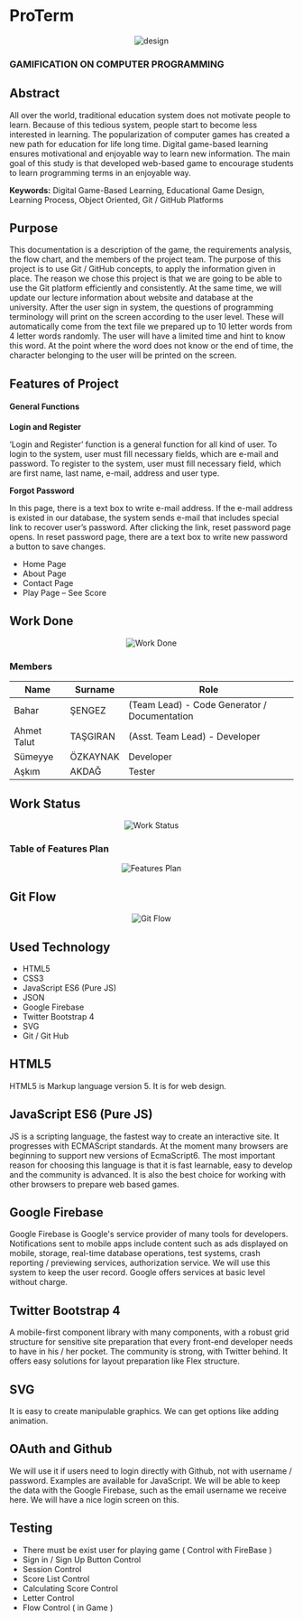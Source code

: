 # ProTerm

<p align="center"><img src="https://s13.postimg.org/7cgndmt9j/Nice_Hanged_Man-empty.png"  alt="design"/></p>

### GAMIFICATION ON COMPUTER PROGRAMMING

## Abstract
All over the world, traditional education system does not motivate people to learn. Because of this tedious system, people start to become less interested in learning. The popularization of computer games has created a new path for education for life long time. Digital game-based learning ensures motivational and enjoyable way to learn new information. The main goal of this study is that developed web-based game to encourage students to learn programming terms in an enjoyable way.

**Keywords:** 
Digital Game-Based Learning, Educational Game Design, Learning Process, Object Oriented, Git / GitHub Platforms

## Purpose

This documentation is a description of the game, the requirements analysis, the flow chart, and the members of the project team. The purpose of this project is to use Git / GitHub concepts, to apply the information given in place. The reason we chose this project is that we are going to be able to use the Git platform efficiently and consistently. At the same time, we will update our lecture information about website and database at the university. 
After the user sign in system, the questions of programming terminology will print on the screen according to the user level. These will automatically come from the text file we prepared up to 10 letter words from 4 letter words randomly. The user will have a limited time and hint to know this word. At the point where the word does not know or the end of time, the character belonging to the user will be printed on the screen.

##  Features of Project 

####  General Functions
   
**Login and Register**

‘Login and Register’ function is a general function for all kind of user. To login to the system, user must fill necessary fields, which are e-mail and password. To register to the system, user must fill necessary field, which are first name, last name, e-mail, address and user type. 

**Forgot Password**
 
In this page, there is a text box to write e-mail address. If the e-mail address is existed in our database, the system sends e-mail that includes special link to recover user’s password. After clicking the link, reset password page opens. In reset password page, there are a text box to write new password a button to save changes. 

- Home Page 
- About Page 
- Contact Page 
- Play Page – See Score

## Work Done 

<p align="center"><img src="https://s13.postimg.org/3supnv8k7/tobb_1024.png"  alt="Work Done"/></p>

### Members

Name | Surname | Role
---| ----- | ----
Bahar | ŞENGEZ | (Team Lead) - Code Generator / Documentation
Ahmet Talut | TAŞGIRAN | (Asst. Team Lead) - Developer 
Sümeyye | ÖZKAYNAK | Developer
Aşkım | AKDAĞ | Tester

## Work Status 

<p align="center"><img src="https://s17.postimg.org/mxpw7g8lb/Workdone.png" alt="Work Status"/></p>

### Table of Features Plan 

<p align="center"><img src="https://s17.postimg.org/sa60dc173/Flow.png" alt="Features Plan"/></p>

## Git Flow 

<p align="center"><img src="https://s17.postimg.org/um085zcan/Master_dev.png" alt=" Git Flow"/></p>

## Used Technology

- HTML5
- CSS3
- JavaScript ES6 (Pure JS)
- JSON 
- Google Firebase
- Twitter Bootstrap 4
- SVG
- Git / Git Hub

## HTML5
HTML5 is Markup language version 5. It is for web design.

## JavaScript ES6 (Pure JS)

JS is a scripting language, the fastest way to create an interactive site. It progresses with ECMAScript standards. At the moment many browsers are beginning to support new versions of EcmaScript6. The most important reason for choosing this language is that it is fast learnable, easy to develop and the community is advanced. It is also the best choice for working with other browsers to prepare web based games.

## Google Firebase

Google Firebase is Google's service provider of many tools for developers. Notifications sent to mobile apps include content such as ads displayed on mobile, storage, real-time database operations, test systems, crash reporting / previewing services, authorization service. We will use this system to keep the user record. Google offers services at basic level without charge.

## Twitter Bootstrap 4

A mobile-first component library with many components, with a robust grid structure for sensitive site preparation that every front-end developer needs to have in his / her pocket. The community is strong, with Twitter behind. It offers easy solutions for layout preparation like Flex structure.

## SVG

It is easy to create manipulable graphics. We can get options like adding animation. 

## OAuth and Github

We will use it if users need to login directly with Github, not with username / password. Examples are available for JavaScript. We will be able to keep the data with the Google Firebase, such as the email username we receive here. We will have a nice login screen on this.

## Testing 

-	There must be exist user for playing game ( Control with FireBase ) 
-	Sign in / Sign Up Button Control 
-	Session Control
-	Score List Control
-	Calculating Score Control 
-	Letter Control 
-	Flow Control ( in Game ) 

